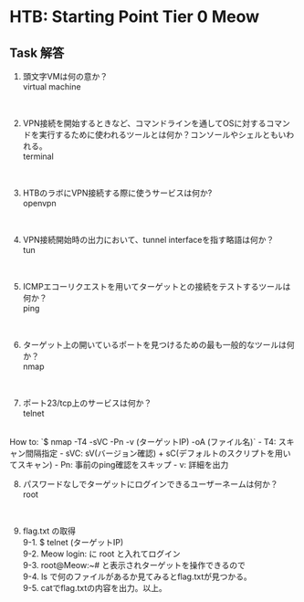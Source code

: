 # HTB: Starting Point Tier 0 Meow

## Task 解答

1. 頭文字VMは何の意か？  
virtual machine  
<br>

2. VPN接続を開始するときなど、コマンドラインを通してOSに対するコマンドを実行するために使われるツールとは何か？コンソールやシェルともいわれる。  
terminal
<br>

3. HTBのラボにVPN接続する際に使うサービスは何か?  
openvpn
<br>

4. VPN接続開始時の出力において、tunnel interfaceを指す略語は何か？  
tun
<br>

5. ICMPエコーリクエストを用いてターゲットとの接続をテストするツールは何か？  
ping
<br>

6. ターゲット上の開いているポートを見つけるための最も一般的なツールは何か？  
nmap
<br>

7. ポート23/tcp上のサービスは何か？  
telnet  
<br>
How to:  
  `$ nmap -T4 -sVC -Pn -v (ターゲットIP) -oA (ファイル名)`  
  - T4: スキャン間隔指定  
  - sVC: sV(バージョン確認) + sC(デフォルトのスクリプトを用いてスキャン)  
  - Pn: 事前のping確認をスキップ  
  - v: 詳細を出力
<br>
  
8. パスワードなしでターゲットにログインできるユーザーネームは何か？  
root
<br>
  
9. flag.txt の取得  
9-1. $ telnet (ターゲットIP)  
9-2. Meow login: に root と入れてログイン  
9-3. root@Meow:~# と表示されターゲットを操作できるので  
9-4. ls で何のファイルがあるか見てみるとflag.txtが見つかる。  
9-5. catでflag.txtの内容を出力。以上。
